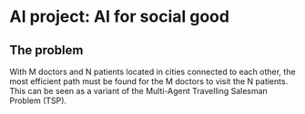 # AI project: AI for social good

## The problem

With M doctors and N patients located in cities connected to each other, the most efficient path must be found for the M doctors to visit the N patients. This can be seen as a variant of the Multi-Agent Travelling Salesman Problem (TSP).